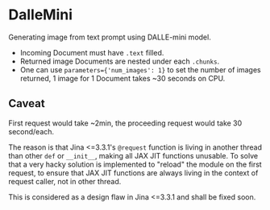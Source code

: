 # DalleMini

Generating image from text prompt using DALLE-mini model.

- Incoming Document must have `.text` filled.
- Returned image Documents are nested under each `.chunks`.
- One can use `parameters={'num_images': 1}` to set the number of images returned, 1 image for 1 Document takes ~30 seconds on CPU.

## Caveat

First request would take ~2min, the proceeding request would take 30 second/each.

The reason is that Jina <=3.3.1's `@request` function is living in another thread than other `def` or `__init__`, making all JAX JIT functions unusable. To solve that a very hacky solution is implemented to "reload" the module on the first request, to ensure that JAX JIT functions are always living in the context of request caller, not in other thread.

This is considered as a design flaw in Jina <=3.3.1 and shall be fixed soon.

